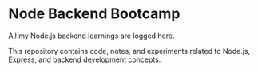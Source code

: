 # Node Backend Bootcamp

All my Node.js backend learnings are logged here.

This repository contains code, notes, and experiments related to Node.js, Express, and backend development concepts.
